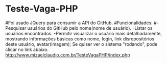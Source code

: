 # Teste-Vaga-PHP

#Foi usado JQuery para consumir a API do GitHub.
#Funcionalidades:
#-Pesquisar usuários do GitHub pelo nome(nome de usuário).
-Listar os usuários encontrados.
-Permitir visualizar o usuário mais detalhadamente, mostrando informações básicas como nome, login, link disrepositórios deste usuário, avatar(imagem);
Se quiser ver o sistema "rodando", pode clicar no link abaixo.
http://www.mizaelclaudio.com.br/TesteVagaPHP/index.php
